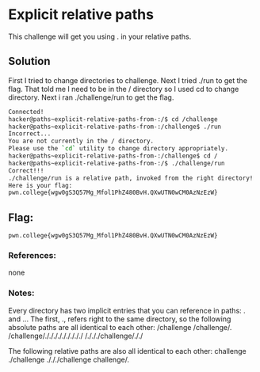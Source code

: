 # Explicit relative paths

This challenge will get you using . in your relative paths.

## Solution
First I tried to change directories to challenge. Next I tried ./run to get the flag. That told me I need to be in the / directory so I used cd to change directory. Next i ran ./challenge/run to get the flag.

```sh
Connected!
hacker@paths~explicit-relative-paths-from-:/$ cd /challenge
hacker@paths~explicit-relative-paths-from-:/challenge$ ./run
Incorrect...
You are not currently in the / directory.
Please use the `cd` utility to change directory appropriately.
hacker@paths~explicit-relative-paths-from-:/challenge$ cd /
hacker@paths~explicit-relative-paths-from-:/$ ./challenge/run
Correct!!!
./challenge/run is a relative path, invoked from the right directory!
Here is your flag:
pwn.college{wgw0gS3Q57Mg_Mfol1PhZ480BvH.QXwUTN0wCM0AzNzEzW}
```

## Flag: 

```
pwn.college{wgw0gS3Q57Mg_Mfol1PhZ480BvH.QXwUTN0wCM0AzNzEzW}
```

### References:
none

### Notes:
Every directory has two implicit entries that you can reference in paths: . and ... The first, ., refers right to the same directory, so the following absolute paths are all identical to each other:
/challenge
/challenge/.
/challenge/./././././././././
/./././challenge/././

The following relative paths are also all identical to each other:
challenge
./challenge
./././challenge
challenge/.
